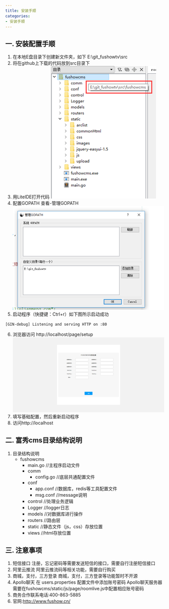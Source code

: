 ```yaml
---
title: 安装手顺
categories: 
- 安装手顺
---
```

## 一. 安装配置手顺
1.	在本地E盘目录下创建新文件夹，如下 E:\git_fushowtv\src
2.	将在github上下载的代码放到src目录下
3.	用LiteIDE打开代码
![](./images/ins1.png)
4.	配置GOPATH
查看-管理GOPATH
![](./images/ins2.png)
5. 启动程序（快捷键：Ctrl+r）如下图所示启动成功
```
[GIN-debug] Listening and serving HTTP on :80
```
6.	浏览器访问 http://localhost/page/setup
![](./images/ins3.png)
7.	填写基础配置，然后重新启动程序
8.	访问http://localhost

## 二. 富秀cms目录结构说明
1.	目录结构说明
	- fushowcms
		- main.go		 //主程序启动文件
		- comm
			- config.go    //底层共通配置文件
		- conf
			- app.conf     //数据库，redis等工具配置文件
			- msg.conf	 //message说明
		- control		 //处理业务逻辑
		- Logger		 //logger日志
		- models		 //对数据库进行操作
		- routers		 //路由层
		- static		 //静态文件（js，css）存放位置
		- views		     //html存放位置

## 三. 注意事项
1. 短信接口
注册，忘记密码等需要发送短信的接口，需要自行注册短信接口
2. 阿里云推流
阿里云推流码等相关功能，需要自行购买
3. 商城，支付，三方登录
商城，支付，三方登录等功能暂时不开源
4. Apollo聊天
在 users.properties 配置文件中添加账号密码
Apollo聊天服务器需要在fushowcms/static/js/page/roomlive.js中配置相应账号密码
5. 商务合作联系电话:400-863-5885
6. 官网:http://www.fushow.cn/